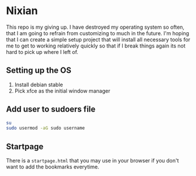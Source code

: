 # Nixian

This repo is my giving up.
I have destroyed my operating system so often, that I am going to refrain from
customizing to much in the future. I'm hoping that I can create a simple setup
project that will install all necessary tools for me to get to working relatively
quickly so that if I break things again its not hard to pick up where I left of.

## Setting up the OS

1. Install debian stable
2. Pick xfce as the initial window manager

## Add user to sudoers file

```bash
su
sudo usermod -aG sudo username
```

## Startpage

There is a `startpage.html` that you may use in your browser if you don't want
to add the bookmarks everytime.
